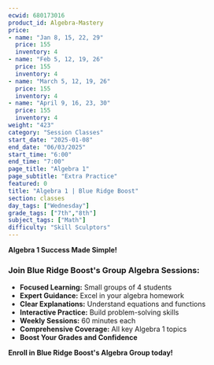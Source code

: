 ```yaml
---
ecwid: 680173016
product_id: Algebra-Mastery
price:
- name: "Jan 8, 15, 22, 29"
  price: 155
  inventory: 4
- name: "Feb 5, 12, 19, 26"
  price: 155
  inventory: 4
- name: "March 5, 12, 19, 26"
  price: 155
  inventory: 4
- name: "April 9, 16, 23, 30"
  price: 155
  inventory: 4
weight: "423"
category: "Session Classes"
start_date: "2025-01-08"
end_date: "06/03/2025"
start_time: "6:00"
end_time: "7:00"
page_title: "Algebra 1"
page_subtitle: "Extra Practice"
featured: 0
title: "Algebra 1 | Blue Ridge Boost"
section: classes
day_tags: ["Wednesday"]
grade_tags: ["7th","8th"]
subject_tags: ["Math"]
difficulty: "Skill Sculptors"
---
```

<p><strong>Algebra 1 Success Made Simple!</strong></p> <h3>Join Blue Ridge Boost's Group Algebra Sessions:</h3> <ul> <li><strong>Focused Learning:</strong> Small groups of 4 students</li> <li><strong>Expert Guidance:</strong> Excel in your algebra homework</li> <li><strong>Clear Explanations:</strong> Understand equations and functions</li> <li><strong>Interactive Practice:</strong> Build problem-solving skills</li> <li><strong>Weekly Sessions:</strong> 60 minutes each</li> <li><strong>Comprehensive Coverage:</strong> All key Algebra 1 topics</li> <li><strong>Boost Your Grades and Confidence</strong></li></ul><p><strong>Enroll in Blue Ridge Boost's Algebra Group today!</strong></p>

